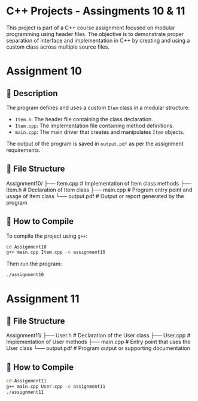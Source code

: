 # C++ Projects - Assingments 10 & 11
This project is part of a C++ course assignment focused on modular programming using header files. The objective is to demonstrate proper separation of interface and implementation in C++ by creating and using a custom class across multiple source files.

# Assignment 10
## 📄 Description

The program defines and uses a custom `Item` class in a modular structure:

- `Item.h`: The header file containing the class declaration.
- `Item.cpp`: The implementation file containing method definitions.
- `main.cpp`: The main driver that creates and manipulates `Item` objects.

The output of the program is saved in `output.pdf` as per the assignment requirements.

## 🧱 File Structure

Assignment10/
├── Item.cpp # Implementation of Item class methods
├── Item.h # Declaration of Item class
├── main.cpp # Program entry point and usage of Item class
└── output.pdf # Output or report generated by the program

## 🚀 How to Compile

To compile the project using `g++`:

```bash
cd Assignment10
g++ main.cpp Item.cpp -o assignment10
```

Then run the program:
```bash
./assignment10
```
# Assignment 11
## 🧱 File Structure
Assignment11/
├── User.h        # Declaration of the User class
├── User.cpp      # Implementation of User methods
├── main.cpp      # Entry point that uses the User class
└── output.pdf    # Program output or supporting documentation


## 🚀 How to Compile

```bash
cd Assignment11
g++ main.cpp User.cpp -o assignment11
./assignment11
```
